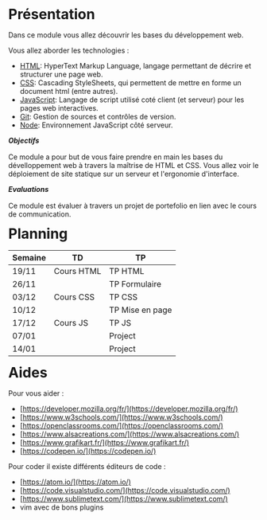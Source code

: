 <style>
  h1, h5 {
    margin-top: 0;
    margin-bottom: 16px;
  }
</style>  
# Présentation

Dans ce module vous allez découvrir les bases du développement web.

Vous allez aborder les technologies : 
 - [HTML](http://www.w3.org/TR/html5/): HyperText Markup Language, langage permettant de décrire et structurer une page web.
 - [CSS](http://www.w3.org/TR/css-2010/): Cascading StyleSheets, qui permettent de mettre en forme un document html (entre autres).
 - [JavaScript](https://developer.mozilla.org/fr/docs/Web/JavaScript): Langage de script utilisé coté client (et serveur) pour les pages web interactives.
 - [Git](https://git-scm.com/): Gestion de sources et contrôles de version.
 - [Node](https://nodejs.org/fr/): Environnement JavaScript côté serveur.

<h5>Objectifs</h5>

Ce module a pour but de vous faire prendre en main les bases du dévelloppement web à travers la maîtrise de HTML et CSS. Vous allez voir le déploiement de site statique sur un serveur et l'ergonomie d'interface. 

<h5>Evaluations</h5>

Ce module est évaluer à travers un projet de portefolio en lien avec le cours de communication.

# Planning

<table style="width:100%">
  <thead style="width:100%">
    <tr>
      <th>Semaine</th>
      <th>TD</th>
      <th>TP</th>
    </tr>
  </thead>
  <tbody>
    <tr>
      <td>19/11</td>
      <td>Cours HTML</td>
      <td>TP HTML</td>
    </tr>
    <tr>
      <td>26/11</td>
      <td></td>
      <td>TP Formulaire</td>
    </tr>
    <tr>
      <td>03/12</td>
      <td>Cours CSS</td>
      <td>TP CSS</td>
    </tr>
    <tr>
      <td>10/12</td>
      <td></td>
      <td>TP Mise en page</td>
    </tr>
    <tr>
      <td>17/12</td>
      <td>Cours JS</td>
      <td>TP JS</td>
    </tr>
    <tr>
      <td>07/01</td>
      <td></td>
      <td>Project</td>
    </tr>
    <tr>
      <td>14/01</td>
      <td></td>
      <td>Project</td>
    </tr>  
  </tbody>
</table>

# Aides

Pour vous aider : 
 - [https://developer.mozilla.org/fr/](https://developer.mozilla.org/fr/)
 - [https://www.w3schools.com/](https://www.w3schools.com/)
 - [https://openclassrooms.com/](https://openclassrooms.com/)
 - [https://www.alsacreations.com/](https://www.alsacreations.com/)
 - [https://www.grafikart.fr/](https://www.grafikart.fr/)
 - [https://codepen.io/](https://codepen.io/)

Pour coder il existe différents éditeurs de code :
 - [https://atom.io/](https://atom.io/)
 - [https://code.visualstudio.com/](https://code.visualstudio.com/)
 - [https://www.sublimetext.com/](https://www.sublimetext.com/)
 - vim avec de bons plugins

